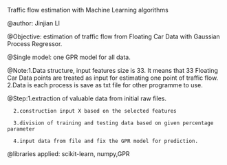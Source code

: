 Traffic flow estimation with Machine Learning algorithms

@author: Jinjian LI

@Objective: estimation of traffic flow from Floating Car Data with Gaussian Process Regressor.

@Single model: one GPR model for all data. 

@Note:1.Data structure, input features size is 33. It means that 33 Floating Car Data points are treated as input for estimating one point of traffic flow.
      2.Data is each process is save as txt file for other programme to use.
      
@Step:1.extraction of valuable data from initial raw files.

      2.construction input X based on the selected features
      
      3.division of training and testing data based on given percentage parameter
      
      4.input data from file and fix the GPR model for prediction.
      
@libraries applied: scikit-learn, numpy,GPR
